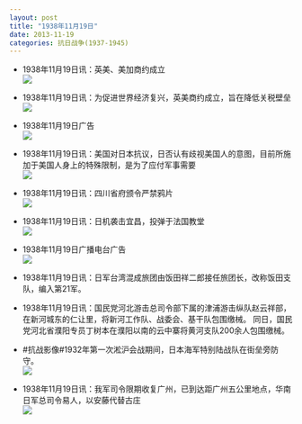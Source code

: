 ```yaml
---
layout: post
title: "1938年11月19日"
date: 2013-11-19
categories: 抗日战争(1937-1945)
---
```


<meta name="referrer" content="no-referrer" />

- 1938年11月19日讯：英美、美加商约成立 <br/><img src="https://ww2.sinaimg.cn/large/aca367d8jw1eaqmxzuvtbj20cs0mogt8.jpg" />

- 1938年11月19日讯：为促进世界经济复兴，英美商约成立，旨在降低关税壁垒 <br/><img src="https://ww2.sinaimg.cn/large/aca367d8jw1eaql7j44u2j207w0k20ui.jpg" />

- 1938年11月19日广告 <br/><img src="https://ww3.sinaimg.cn/large/aca367d8jw1eaqg098l2qj20ce0gztba.jpg" />

- 1938年11月19日讯：美国对日本抗议，日否认有歧视美国人的意图，目前所施加于美国人身上的特殊限制，是为了应付军事需要 <br/><img src="https://ww3.sinaimg.cn/large/aca367d8jw1eaqe9srsyfj20cs0uggso.jpg" />

- 1938年11月19日讯：四川省府颁令严禁鸦片 <br/><img src="https://ww2.sinaimg.cn/large/aca367d8jw1eaq92j67oij206905rwex.jpg" />

- 1938年11月19日讯：日机袭击宜昌，投弹于法国教堂 <br/><img src="https://ww4.sinaimg.cn/large/aca367d8jw1eaq7c3e6s1j20b70hbdj6.jpg" />

- 1938年11月19日广播电台广告 <br/><img src="https://ww3.sinaimg.cn/large/aca367d8jw1eaq5lp311gj206e0h1dhc.jpg" />

- 1938年11月19日讯：日军台湾混成旅团由饭田祥二郎接任旅团长，改称饭田支队，编入第21军。 

- 1938年11月19日讯：国民党河北游击总司令部下属的津浦游击纵队赵云祥部，在新河城东的仁让里，将新河工作队、战委会、基干队包围缴械。 同日，国民党河北省濮阳专员丁树本在濮阳以南的云中寨将黄河支队200余人包围缴械。 

- #抗战影像#1932年第一次淞沪会战期间，日本海军特别陆战队在街垒旁防守。 <br/><img src="https://ww2.sinaimg.cn/large/aca367d8jw1eaq03so29kj20pa0ixq7g.jpg" />

- 1938年11月19日讯：我军司令限期收复广州，已到达距广州五公里地点，华南日军总司令易人，以安藤代替古庄 <br/><img src="https://ww1.sinaimg.cn/large/aca367d8jw1eapynzlh4lj206c0g9myf.jpg" />

